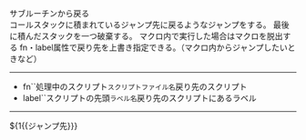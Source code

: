 サブルーチンから戻る  
コールスタックに積まれているジャンプ先に戻るようなジャンプをする。
最後に積んだスタックを一つ破棄する。
マクロ内で実行した場合はマクロを脱出する
fn・label属性で戻り先を上書き指定できる。（マクロ内からジャンプしたいときなど）

***
- fn``処理中のスクリプト`スクリプトファイル名`戻り先のスクリプト
- label``スクリプトの先頭`ラベル名`戻り先のスクリプトにあるラベル

***
${1{{ジャンプ先}}}
